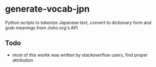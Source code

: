# generate-vocab-jpn

Python scripts to tokenize Japanese text, convert to dictionary form and grab meanings from Jisho.org's API.

## Todo

- most of this workk was written by stackoverflow users, find proper attribution
